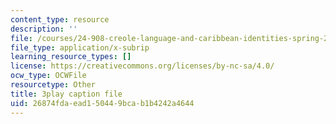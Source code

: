 ```yaml
---
content_type: resource
description: ''
file: /courses/24-908-creole-language-and-caribbean-identities-spring-2017/26874fdaead150449bcab1b4242a4644_Q2uUFNDuRFk.vtt
file_type: application/x-subrip
learning_resource_types: []
license: https://creativecommons.org/licenses/by-nc-sa/4.0/
ocw_type: OCWFile
resourcetype: Other
title: 3play caption file
uid: 26874fda-ead1-5044-9bca-b1b4242a4644
---
```

